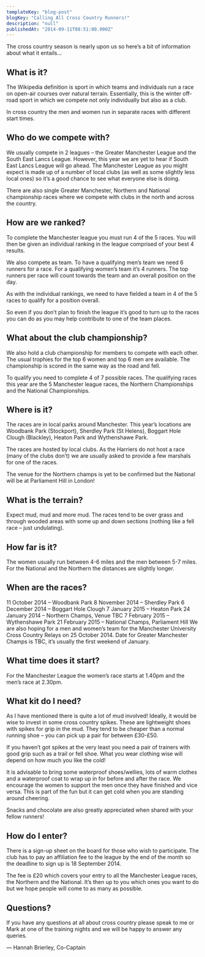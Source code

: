 ```yaml
---
templateKey: "blog-post"
blogKey: "Calling All Cross Country Runners!"
description: "null"
publishedAt: "2014-09-11T08:51:00.000Z"
---
```

The cross country season is nearly upon us so here’s a bit of information about what it entails…

## What is it?

The Wikipedia definition is sport in which teams and individuals run a race on open-air courses over natural terrain. Essentially, this is the winter off-road sport in which we compete not only individually but also as a club.

In cross country the men and women run in separate races with different start times.

## Who do we compete with?

We usually compete in 2 leagues – the Greater Manchester League and the South East Lancs League. However, this year we are yet to hear if South East Lancs League will go ahead. The Manchester League as you might expect is made up of a number of local clubs (as well as some slightly less local ones) so it’s a good chance to see what everyone else is doing.

There are also single Greater Manchester, Northern and National championship races where we compete with clubs in the north and across the country.

## How are we ranked?

To complete the Manchester league you must run 4 of the 5 races. You will then be given an individual ranking in the league comprised of your best 4 results.

We also compete as team. To have a qualifying men’s team we need 6 runners for a race. For a qualifying women’s team it’s 4 runners. The top runners per race will count towards the team and an overall position on the day.

As with the individual rankings, we need to have fielded a team in 4 of the 5 races to qualify for a position overall.

So even if you don’t plan to finish the league it’s good to turn up to the races you can do as you may help contribute to one of the team places.

## What about the club championship?

We also hold a club championship for members to compete with each other. The usual trophies for the top 6 women and top 6 men are available. The championship is scored in the same way as the road and fell.

To qualify you need to complete 4 of 7 possible races. The qualifying races this year are the 5 Manchester league races, the Northern Championships and the National Championships.

## Where is it?

The races are in local parks around Manchester. This year’s locations are Woodbank Park (Stockport), Sherdley Park (St Helens), Boggart Hole Clough (Blackley), Heaton Park and Wythenshawe Park.

The races are hosted by local clubs. As the Harriers do not host a race (many of the clubs don’t) we are usually asked to provide a few marshals for one of the races.

The venue for the Northern champs is yet to be confirmed but the National will be at Parliament Hill in London!

## What is the terrain?

Expect mud, mud and more mud. The races tend to be over grass and through wooded areas with some up and down sections (nothing like a fell race – just undulating).

## How far is it?

The women usually run between 4-6 miles and the men between 5-7 miles. For the National and the Northern the distances are slightly longer.

## When are the races?

11 October 2014 – Woodbank Park
8 November 2014 – Sherdley Park
6 December 2014 – Boggart Hole Clough
7 January 2015 – Heaton Park
24 January 2014 – Northern Champs, Venue TBC
7 February 2015 – Wythenshawe Park
21 February 2015 – National Champs, Parliament Hill
We are also hoping for a men and women’s team for the Manchester University Cross Country Relays on 25 October 2014. Date for Greater Manchester Champs is TBC, it’s usually the first weekend of January.

## What time does it start?

For the Manchester League the women’s race starts at 1.40pm and the men’s race at 2.30pm.

## What kit do I need?

As I have mentioned there is quite a lot of mud involved! Ideally, it would be wise to invest in some cross country spikes. These are lightweight shoes with spikes for grip in the mud. They tend to be cheaper than a normal running shoe – you can pick up a pair for between £30-£50.

If you haven’t got spikes at the very least you need a pair of trainers with good grip such as a trail or fell shoe. What you wear clothing wise will depend on how much you like the cold!

It is advisable to bring some waterproof shoes/wellies, lots of warm clothes and a waterproof coat to wrap up in for before and after the race. We encourage the women to support the men once they have finished and vice versa. This is part of the fun but it can get cold when you are standing around cheering.

Snacks and chocolate are also greatly appreciated when shared with your fellow runners!

## How do I enter?

There is a sign-up sheet on the board for those who wish to participate. The club has to pay an affiliation fee to the league by the end of the month so the deadline to sign up is 18 September 2014.

The fee is £20 which covers your entry to all the Manchester League races, the Northern and the National. It’s then up to you which ones you want to do but we hope people will come to as many as possible.

## Questions?

If you have any questions at all about cross country please speak to me or Mark at one of the training nights and we will be happy to answer any queries.

— Hannah Brierley, Co-Captain
